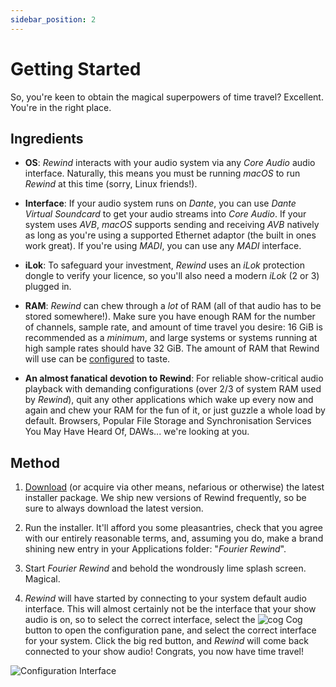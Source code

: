 ```yaml
---
sidebar_position: 2
---
```


# Getting Started

So, you're keen to obtain the magical superpowers of time travel? Excellent. You're in the right
place.

## Ingredients

- **OS**: *Rewind* interacts with your audio system via any *Core Audio* audio interface. Naturally,
  this means you must be running *macOS* to run *Rewind* at this time (sorry, Linux friends!).

- **Interface**: If your audio system runs on *Dante*, you can use *Dante Virtual Soundcard* to get
  your audio streams into *Core Audio*. If your system uses *AVB*, *macOS* supports sending and
  receiving *AVB* natively as long as you're using a supported Ethernet adaptor (the built in ones
  work great). If you're using *MADI*, you can use any *MADI* interface.

- **iLok**: To safeguard your investment, *Rewind* uses an *iLok* protection dongle to verify your
  licence, so you'll also need a modern *iLok* (2 or 3) plugged in.

- **RAM**: *Rewind* can chew through a *lot* of RAM (all of that audio has to be stored somewhere!).
  Make sure you have enough RAM for the number of channels, sample rate, and amount of time travel
  you desire: 16 GiB is recommended as a _minimum_, and large systems or systems running at high
  sample rates should have 32 GiB. The amount of RAM that Rewind will use can be
  [configured](configuration-pane) to taste.

- **An almost fanatical devotion to Rewind**: For reliable show-critical audio playback with
  demanding configurations (over 2/3 of system RAM used by *Rewind*), quit any other applications
  which wake up every now and again and chew your RAM for the fun of it, or just guzzle a whole load
  by default.  Browsers, Popular File Storage and Synchronisation Services You May Have Heard Of,
  DAWs... we're looking at you.

## Method

1. [Download](https://fourieraudio.com/rewind-support/) (or acquire via other means, nefarious or
   otherwise) the latest installer package.  We ship new versions of Rewind frequently, so be sure
   to always download the latest version.

2. Run the installer. It'll afford you some pleasantries, check that you agree with our entirely
   reasonable terms, and, assuming you do, make a brand shining new entry in your Applications
   folder: "*Fourier Rewind*".

3. Start *Fourier Rewind* and behold the wondrously lime splash screen. Magical.

4. *Rewind* will have started by connecting to your system default audio interface. This will almost
   certainly not be the interface that your show audio is on, so to select the correct interface,
   select the ![cog](/img/rewind/ui-cog.png) Cog button to open the configuration pane, and select
   the correct interface for your system. Click the big red button, and *Rewind* will come back
   connected to your show audio! Congrats, you now have time travel!

![Configuration Interface](/img/rewind/ui-config.png)
